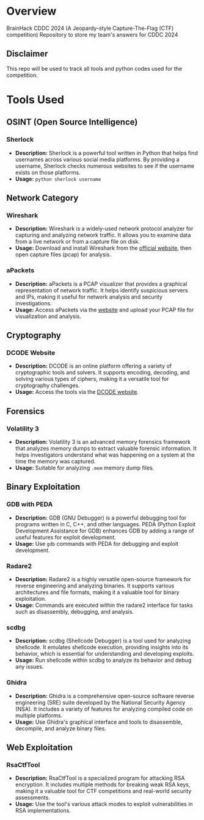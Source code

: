 # Overview #
BrainHack CDDC 2024 (A Jeopardy-style Capture-The-Flag (CTF) competition)
Repository to store my team's answers for CDDC 2024

## Disclaimer ##
This repo will be used to track all tools and python codes used for the competition.

# Tools Used #

## OSINT (Open Source Intelligence)

### Sherlock
- **Description:** Sherlock is a powerful tool written in Python that helps find usernames across various social media platforms. By providing a username, Sherlock checks numerous websites to see if the username exists on those platforms.
- **Usage:** `python sherlock username`

## Network Category

### Wireshark
- **Description:** Wireshark is a widely-used network protocol analyzer for capturing and analyzing network traffic. It allows you to examine data from a live network or from a capture file on disk.
- **Usage:** Download and install Wireshark from the [official website](https://www.wireshark.org/), then open capture files (pcap) for analysis.

### aPackets
- **Description:** aPackets is a PCAP visualizer that provides a graphical representation of network traffic. It helps identify suspicious servers and IPs, making it useful for network analysis and security investigations.
- **Usage:** Access aPackets via the [website](https://apackets.com/) and upload your PCAP file for visualization and analysis.

## Cryptography

### DCODE Website
- **Description:** DCODE is an online platform offering a variety of cryptographic tools and solvers. It supports encoding, decoding, and solving various types of ciphers, making it a versatile tool for cryptography challenges.
- **Usage:** Access the tools via the [DCODE website](https://www.dcode.fr/).

## Forensics

### Volatility 3
- **Description:** Volatility 3 is an advanced memory forensics framework that analyzes memory dumps to extract valuable forensic information. It helps investigators understand what was happening on a system at the time the memory was captured.
- **Usage:** Suitable for analyzing `.mem` memory dump files.

## Binary Exploitation

### GDB with PEDA
- **Description:** GDB (GNU Debugger) is a powerful debugging tool for programs written in C, C++, and other languages. PEDA (Python Exploit Development Assistance for GDB) enhances GDB by adding a range of useful features for exploit development.
- **Usage:** Use `gdb` commands with PEDA for debugging and exploit development.

### Radare2
- **Description:** Radare2 is a highly versatile open-source framework for reverse engineering and analyzing binaries. It supports various architectures and file formats, making it a valuable tool for binary exploitation.
- **Usage:** Commands are executed within the radare2 interface for tasks such as disassembly, debugging, and analysis.

### scdbg
- **Description:** scdbg (Shellcode Debugger) is a tool used for analyzing shellcode. It emulates shellcode execution, providing insights into its behavior, which is essential for understanding and developing exploits.
- **Usage:** Run shellcode within scdbg to analyze its behavior and debug any issues.

### Ghidra
- **Description:** Ghidra is a comprehensive open-source software reverse engineering (SRE) suite developed by the National Security Agency (NSA). It includes a variety of features for analyzing compiled code on multiple platforms.
- **Usage:** Use Ghidra's graphical interface and tools to disassemble, decompile, and analyze binary files.

## Web Exploitation

### RsaCtfTool
- **Description:** RsaCtfTool is a specialized program for attacking RSA encryption. It includes multiple methods for breaking weak RSA keys, making it a valuable tool for CTF competitions and real-world security assessments.
- **Usage:** Use the tool's various attack modes to exploit vulnerabilities in RSA implementations.

